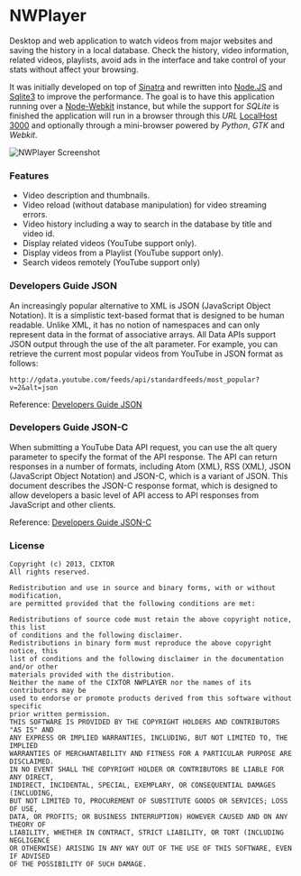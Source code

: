 # NWPlayer

Desktop and web application to watch videos from major websites and saving the history in a local database. Check the history, video information, related videos, playlists, avoid ads in the interface and take control of your stats without affect your browsing.

It was initially developed on top of [Sinatra](http://www.sinatrarb.com) and rewritten into [Node.JS](http://nodejs.org/) and [Sqlite3](https://github.com/mapbox/node-sqlite3) to improve the performance. The goal is to have this application running over a [Node-Webkit](https://github.com/rogerwang/node-webkit) instance, but while the support for _SQLite_ is finished the application will run in a browser through this _URL_ [LocalHost 3000](http://localhost:3000/) and optionally through a mini-browser powered by _Python_, _GTK_ and _Webkit_.

![NWPlayer Screenshot](http://cixtor.com/uploads/nwplayer-screenshot-0.png)

### Features

* Video description and thumbnails.
* Video reload (without database manipulation) for video streaming errors.
* Video history including a way to search in the database by title and video id.
* Display related videos (YouTube support only).
* Display videos from a Playlist (YouTube support only).
* Search videos remotely (YouTube support only)

### Developers Guide JSON

An increasingly popular alternative to XML is JSON (JavaScript Object Notation). It is a
simplistic text-based format that is designed to be human readable. Unlike XML, it has no
notion of namespaces and can only represent data in the format of associative arrays.
All Data APIs support JSON output through the use of the alt parameter. For example, you
can retrieve the current most popular videos from YouTube in JSON format as follows:

```
http://gdata.youtube.com/feeds/api/standardfeeds/most_popular?v=2&alt=json
```

Reference: [Developers Guide JSON](https://developers.google.com/youtube/2.0/developers_guide_json)

### Developers Guide JSON-C

When submitting a YouTube Data API request, you can use the alt query parameter to specify
the format of the API response. The API can return responses in a number of formats, including
Atom (XML), RSS (XML), JSON (JavaScript Object Notation) and JSON-C, which is a variant of JSON.
This document describes the JSON-C response format, which is designed to allow developers a
basic level of API access to API responses from JavaScript and other clients.

Reference: [Developers Guide JSON-C](https://developers.google.com/youtube/2.0/developers_guide_jsonc)

### License

```
Copyright (c) 2013, CIXTOR
All rights reserved.

Redistribution and use in source and binary forms, with or without modification,
are permitted provided that the following conditions are met:

Redistributions of source code must retain the above copyright notice, this list
of conditions and the following disclaimer.
Redistributions in binary form must reproduce the above copyright notice, this
list of conditions and the following disclaimer in the documentation and/or other
materials provided with the distribution.
Neither the name of the CIXTOR NWPLAYER nor the names of its contributors may be
used to endorse or promote products derived from this software without specific
prior written permission.
THIS SOFTWARE IS PROVIDED BY THE COPYRIGHT HOLDERS AND CONTRIBUTORS "AS IS" AND
ANY EXPRESS OR IMPLIED WARRANTIES, INCLUDING, BUT NOT LIMITED TO, THE IMPLIED
WARRANTIES OF MERCHANTABILITY AND FITNESS FOR A PARTICULAR PURPOSE ARE DISCLAIMED.
IN NO EVENT SHALL THE COPYRIGHT HOLDER OR CONTRIBUTORS BE LIABLE FOR ANY DIRECT,
INDIRECT, INCIDENTAL, SPECIAL, EXEMPLARY, OR CONSEQUENTIAL DAMAGES (INCLUDING,
BUT NOT LIMITED TO, PROCUREMENT OF SUBSTITUTE GOODS OR SERVICES; LOSS OF USE,
DATA, OR PROFITS; OR BUSINESS INTERRUPTION) HOWEVER CAUSED AND ON ANY THEORY OF
LIABILITY, WHETHER IN CONTRACT, STRICT LIABILITY, OR TORT (INCLUDING NEGLIGENCE
OR OTHERWISE) ARISING IN ANY WAY OUT OF THE USE OF THIS SOFTWARE, EVEN IF ADVISED
OF THE POSSIBILITY OF SUCH DAMAGE.
```
